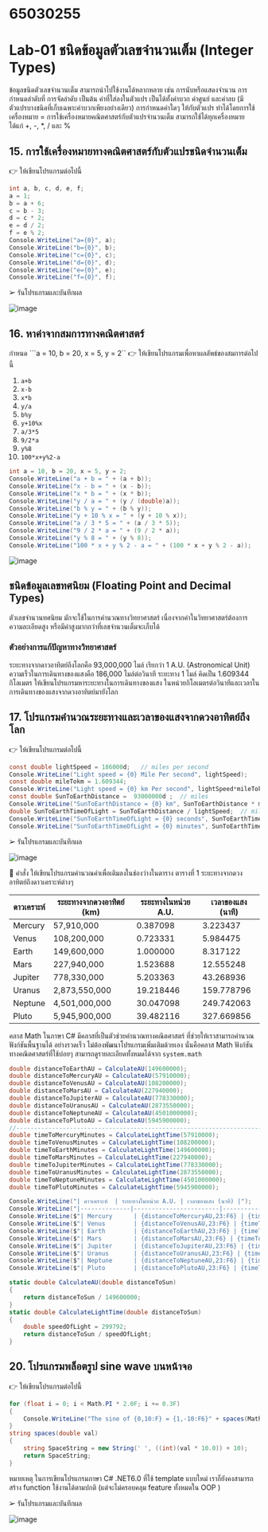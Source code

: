 # 65030255
# Lab-01  ชนิดข้อมูลตัวเลขจำนวนเต็ม (Integer Types)

ข้อมูลชนิดตัวเลขจำนวนเต็ม สามารถนำไปใช้งานได้หลากหลาย เช่น การนับหรือแสดงจำนวน การกำหนดลำดับที่ การจัดลำดับ เป็นต้น ค่าที่ใส่ลงในตัวแปร เป็นได้ทั้งค่าบวก ค่าศูนย์ และค่าลบ (มีตัวแปรบางชนิดที่เก็บเฉพาะค่าบวกเพียงอย่างเดียว) การกำหนดค่าใดๆ ให้กับตัวแปร ทำได้โดยการใช้เครื่องหมาย =
การใช้เครื่องหมายคณิตศาสตร์กับตัวแปรจำนวนเต็ม สามารถใช้ได้ทุกเครื่องหมาย ได้แก่ +, -, *, / และ %

## 15. การใช้เครื่องหมายทางคณิตศาสตร์กับตัวแปรชนิดจำนวนเต็ม

👉 ให้เขียนโปรแกรมต่อไปนี้

```csharp
int a, b, c, d, e, f;
a = 1;
b = a + 6;
c = b - 3;
d = c * 2;
e = d / 2;
f = e % 2;
Console.WriteLine("a={0}", a);
Console.WriteLine("b={0}", b);
Console.WriteLine("c={0}", c);
Console.WriteLine("d={0}", d);
Console.WriteLine("e={0}", e);
Console.WriteLine("f={0}", f);
```

➢ รันโปรแกรมและบันทึกผล

![image](https://github.com/Sorawit255/03376836-OOP-2566-Lab-01/assets/144196505/875cf6ad-1930-4fdd-b4bc-4363c74dcbb9)

## 16. หาค่าจากสมการทางคณิตศาสตร์

กำหนด ```a = 10, b = 20, x = 5, y = 2``
👉 ให้เขียนโปรแกรมเพื่อหาผลลัพธ์ของสมการต่อไปนี้

1. `a+b`
2. `x-b`
3. `x*b`
4. `y/a`
5. `b%y`
6. `y+10%x`
7. `a/3*5`
8. `9/2*a`
9. `y%8`
10. `100*x+y%2-a`

```csharp
int a = 10, b = 20, x = 5, y = 2;
Console.WriteLine("a + b = " + (a + b));
Console.WriteLine("x - b = " + (x - b));
Console.WriteLine("x * b = " + (x * b));
Console.WriteLine("y / a = " + (y / (double)a));  
Console.WriteLine("b % y = " + (b % y));
Console.WriteLine("y + 10 % x = " + (y + 10 % x));
Console.WriteLine("a / 3 * 5 = " + (a / 3 * 5));
Console.WriteLine("9 / 2 * a = " + (9 / 2 * a));
Console.WriteLine("y % 8 = " + (y % 8));
Console.WriteLine("100 * x + y % 2 - a = " + (100 * x + y % 2 - a));
```

![image](https://github.com/Sorawit255/03376836-OOP-2566-Lab-01/assets/144196505/38fa539b-0c9d-4349-9133-33aa93a5fe2a)


## ชนิดข้อมูลเลขทศนิยม (Floating Point and Decimal Types)

ตัวเลขจำนวนทศนิยม มักจะใช้ในการคำนวณทางวิทยาศาสตร์ เนื่องจากค่าในวิทยาศาสตร์ต้องการความละเอียดสูง หรือมีค่าสูงมากกว่าที่เลขจำนวนเต็มจะเก็บได้

### ตัวอย่างการแก้ปัญหาทางวิทยาศาสตร์

ระยะทางจากดาวอาทิตย์ถึงโลกคือ 93,000,000 ไมล์ เรียกว่า 1 A.U. (Astronomical Unit)
ความเร็วในการเดินทางของแสงคือ 186,000 ไมล์ต่อวินาที
ระยะทาง 1 ไมล์ คิดเป็น 1.609344 กิโลเมตร
ให้เขียนโปรแกรมหาระยะทางในการเดินทางของแสง ในหน่วยกิโลเมตรต่อวินาทีและเวลาในการเดินทางของแสงจากดวงอาทิตย์มายังโลก

## 17.  โปรแกรมคำนวณระยะทางและเวลาของแสงจากดวงอาทิตย์ถึงโลก

👉 ให้เขียนโปรแกรมต่อไปนี้

```csharp
const double lightSpeed = 186000d;   // miles per second
Console.WriteLine("Light speed = {0} Mile Per second", lightSpeed);
const double mileTokm = 1.609344;
Console.WriteLine("Light speed = {0} km Per second", lightSpeed*mileTokm);
const double SunToEarthDistance =  93000000d ;  // miles
Console.WriteLine("SunToEarthDistance = {0} km", SunToEarthDistance * mileTokm);
double SunToEarthTimeOfLight = SunToEarthDistance / lightSpeed;  // miles
Console.WriteLine("SunToEarthTimeOfLight = {0} seconds", SunToEarthTimeOfLight);
Console.WriteLine("SunToEarthTimeOfLight = {0} minutes", SunToEarthTimeOfLight/60d);
```

➢ รันโปรแกรมและบันทึกผล

![image](https://github.com/Sorawit255/03376836-OOP-2566-Lab-01/assets/144196505/fd2b21dd-0b6f-4f46-a7c6-c9e9cbd5da9a)


👷 คำสั่ง ให้เขียนโปรแกรมคำนวณค่าเพื่อเติมลงในช่องว่างในตาราง
ตารางที่ 1 ระยะทางจากดวงอาทิตย์ถึงดาวเคราะห์ต่างๆ

| ดาวเคราะห์  | ระยะทางจากดวงอาทิตย์ (km) | ระยะทางในหน่วย A.U. | เวลาของแสง (นาที) |
|--------------|------------------------|------------------------|------------------------|
| Mercury      | 57,910,000             |      0.387098            |         3.223437           |
| Venus        | 108,200,000           |      0.723331            |         5.984475           |
| Earth        | 149,600,000           |      1.000000            |         8.317122           |
| Mars         | 227,940,000           |      1.523688            |        12.555248          |
| Jupiter      | 778,330,000           |      5.203363            |        43.268936          |
| Uranus       | 2,873,550,000        |     19.218446           |       159.778796         |
| Neptune      | 4,501,000,000        |     30.047098           |       249.742063         |
| Pluto        | 5,945,900,000        |     39.482116           |       327.669856         |




 คลาส Math ในภาษา C# มีคลาสที่เป็นตัวช่วยคำนวณทางคณิตศาสตร์ ที่ช่วยให้เราสามารถคำนวณฟังก์ชันพื้นฐานได้ อย่างรวดเร็ว ไม่ต้องพัฒนาโปรแกรมเพิ่มเติมด้วยเอง นั่นคือคลาส Math ฟังก์ชันทางคณิตศาสตร์ที่ใช้บ่อยๆ สามารถดูรายละเอียดทั้งหมดได้จาก `system.math`

```csharp
double distanceToEarthAU = CalculateAU(149600000);
double distanceToMercuryAU = CalculateAU(57910000);
double distanceToVenusAU = CalculateAU(108200000);
double distanceToMarsAU = CalculateAU(227940000);
double distanceToJupiterAU = CalculateAU(778330000);
double distanceToUranusAU = CalculateAU(2873550000);
double distanceToNeptuneAU = CalculateAU(4501000000);
double distanceToPlutoAU = CalculateAU(5945900000);
//-----------------------------------------------------------------------
double timeToMercuryMinutes = CalculateLightTime(57910000);
double timeToVenusMinutes = CalculateLightTime(108200000);
double timeToEarthMinutes = CalculateLightTime(149600000);
double timeToMarsMinutes = CalculateLightTime(227940000);
double timeToJupiterMinutes = CalculateLightTime(778330000);
double timeToUranusMinutes = CalculateLightTime(2873550000);
double timeToNeptuneMinutes = CalculateLightTime(4501000000);
double timeToPlutoMinutes = CalculateLightTime(5945900000);

Console.WriteLine("| ดาวเคราะห์  | ระยะทางในหน่วย A.U. | เวลาของแสง (นาที) |");
Console.WriteLine("|--------------|------------------------|------------------------|");
Console.WriteLine($"| Mercury      | {distanceToMercuryAU,23:F6} | {timeToMercuryMinutes,23:F6} |");
Console.WriteLine($"| Venus        | {distanceToVenusAU,23:F6} | {timeToVenusMinutes,23:F6} |");
Console.WriteLine($"| Earth        | {distanceToEarthAU,23:F6} | {timeToEarthMinutes,23:F6} |");
Console.WriteLine($"| Mars         | {distanceToMarsAU,23:F6} | {timeToMarsMinutes,23:F6} |");
Console.WriteLine($"| Jupiter      | {distanceToJupiterAU,23:F6} | {timeToJupiterMinutes,23:F6} |");
Console.WriteLine($"| Uranus       | {distanceToUranusAU,23:F6} | {timeToUranusMinutes,23:F6} |");
Console.WriteLine($"| Neptune      | {distanceToNeptuneAU,23:F6} | {timeToNeptuneMinutes,23:F6} |");
Console.WriteLine($"| Pluto        | {distanceToPlutoAU,23:F6} | {timeToPlutoMinutes,23:F6} |"); //ก็ในเว็บเขียน 6 ตำแหน่งเลยเอา F6

static double CalculateAU(double distanceToSun)
{
    return distanceToSun / 149600000;
}
static double CalculateLightTime(double distanceToSun)
{
    double speedOfLight = 299792;
    return distanceToSun / speedOfLight;
}

```
 
## 20.  โปรแกรมพล็อตรูป sine wave บนหน้าจอ

👉 ให้เขียนโปรแกรมต่อไปนี้

```csharp
for (float i = 0; i < Math.PI * 2.0F; i += 0.3F)
{
    Console.WriteLine("The sine of {0,10:F} = {1,-10:F6}" + spaces(Math.Sin(i)) + "*", i, Math.Sin(i));
}
string spaces(double val)
{
    string SpaceString = new String(' ', ((int)(val * 10.0)) + 10);
    return SpaceString;
}
```

หมายเหตุ ในการเขียนโปรแกรมภาษา C# .NET6.0 ที่ใช้ template แบบใหม่ เราก็ยังคงสามารถสร้าง function ใช้งานได้ตามปกติ (แต่จะไม่ครอบคลุม feature ทั้งหมดใน OOP )

➢ รันโปรแกรมและบันทึกผล

![image](https://github.com/Sorawit255/03376836-OOP-2566-Lab-01/assets/144196505/b33936ec-0f31-45db-bb0d-fc435c424c4e)


  
